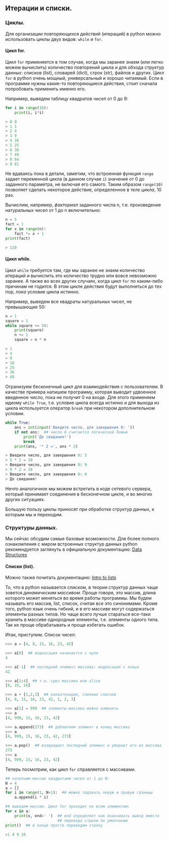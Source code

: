 ## Итерации и списки.

### Циклы.

Для организации повторяющихся действий (итераций)
в python можно использовать циклы двух видов: `while` и `for`.

#### Цикл for.
Цикл `for` применяется в том случае, когда мы заранее
знаем (или легко можем вычислить) количество повторений цикла 
и для обхода структур данных:
списков (list), словарей (dict), строк (str), файлов и других.
Цикл `for` в python очень мощный, универсальный и хорошо читаемый.
Если в программе нужны какие-то повторяющиеся действия,
стоит сначала попробовать применить именно его.

Например, выведем таблицу квадратов чисел от 0 до 9:
```python
for i in range(10):
    print(i, i*i)

> 0 0
> 1 1
> 2 4
> 3 9
> 4 16
> 5 25
> 6 36
> 7 49
> 8 64
> 9 81
```

Не вдаваясь пока в детали, заметим, что встроенная 
функция `range` задает переменной цикла (в данном случае `i`)
значения от 0 до заданного параметра, не включая его самого. 
Таким образом `range(10)` позволяет сделать некоторое действие,
определенное в *теле цикла*, 10 раз.

Вычислим, например, *факториал* заданного числа n,
т.е. произведение натуральных чисел от 1 до n включительно:
```python
n = 5
fact = 1
for x in range(n):
    fact *= x + 1
print(fact)

> 120
```

#### Цикл while.

Цикл `while` требуется там, где мы заранее не знаем
количество итераций и вычислить это количество
трудно или вовсе невозможно заранее. А также
во всех других случаях, когда цикл `for` по каким-либо
причинам не годится. В этом цикле действия будут выполняться
до тех пор, *пока* условие цикла *истинно*.

Например, выведем все квадраты натуральных чисел, не превышающие 50:
```python
n = 1
square = 1
while square <= 50:
    print(square)
    n += 1
    square = n * n

> 1
> 4
> 9
> 16
> 25
> 36
> 49
```

Огранизуем бесконечный цикл для взаимодействия с пользователем.
В качестве примера напишем программу, которая выводит
удвоенное введенное число, пока не получит 0 на входе.
Для этого применяем идиому `while True`, т.е. условие цикла
всегда истинно и для выхода из цикла используется оператор
`break` при некотором дополнительном условии.

```python
while True:
    ans = int(input('Введите число, для завершения 0: '))
    if not ans:  ## число 0 считается логической Ложью
        print('До свидания!')
        break
    print(ans, '* 2 =', ans * 2)

> Введите число, для завершения 0: 5
> 5 * 2 = 10
> Введите число, для завершения 0: 9
> 9 * 2 = 18
> Введите число, для завершения 0: 0
> До свидания!
```
Нечто аналогичное мы можем встретить в коде сетевого сервера,
который принимает соединения в бесконечном цикле, и во многих 
других ситуациях.

Большую пользу циклы приносят при обработке структур данных, к
которым мы и переходим.

### Cтруктуры данных.

Мы сейчас обсудим самые базовые возможности.
Для более полного ознакомления с миром встроенных структур данных
python рекомендуется заглянуть в официальную документацию: 
[Data Structures](https://docs.python.org/3/tutorial/datastructures.html)

#### Списки (list).
Можно также почитать документацию:
[Intro to lists](https://docs.python.org/3/tutorial/introduction.html#lists)

То, что в python называется списком, в теории структур данных
чаще зовется *динамическим массивом*. 
Проще говоря, это массив, длина которого может меняться во время работы 
программы. 
Мы будем называть его
массив, list, список, 
считая все это синонимами.
Кроме того, python язык очень гибкий, и в его массиве
могут содержаться элементы разных типов.
Но чаще всего лучше стараться все-таки хранить в массиве
однородные элементы, т.е. элементы одного типа.
Так их проще обрабатывать и проще избегать ошибок.

Итак, приступим. Список чисел:
```python
>>> a = [4, 8, 15, 16, 23, 42]

>>> a[0]  ## индексация начинается с нуля
4

>>> a[-1]  ## последний элемент массива: индексация с конца
42

>>> a[1:4]  ## т.н. срез массива или slice 
[8, 15, 16]

>>> a + [1,2,3]  ## конкатенация, слияние списков
[4, 8, 15, 16, 23, 42, 1, 2, 3]

>>> a[1] = 999  ## элементы массива можно изменять
>>> a
[4, 999, 15, 16, 23, 42]

>>> a.append(273)  ## добавляем элемент в конец массива
>>> a
[4, 999, 15, 16, 23, 42, 273]

>>> a.pop()  ## возвращает последний элемент и убирает его из массива 
273
>>> a
[4, 999, 15, 16, 23, 42]
```

Теперь посмотрим, как цикл `for` справляется с массивами.
```python
## наполним массив квадратами чисел от 1 до N:
N = 4
a = []
for i in range(1, N+1):  ## можно задавать левую и правую границы
    a.append(i * i)    

## выведем массив. Цикл for проходит по всем элементам:
for x in a:
    print(x, end=' ')  ## end определяет как оканчивать вывод вместо
                       ## перевода строки по умолчанию
print()  ## в конце просто переведем строку

>1 4 9 16 
```
